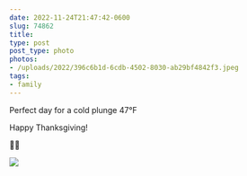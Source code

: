 ```yaml
---
date: 2022-11-24T21:47:42-0600
slug: 74862
title: 
type: post
post_type: photo
photos:
- /uploads/2022/396c6b1d-6cdb-4502-8030-ab29bf4842f3.jpeg
tags:
- family
---
```

Perfect day for a cold plunge 47°F


Happy Thanksgiving!


🦃🍁


![](/uploads/2022/396c6b1d-6cdb-4502-8030-ab29bf4842f3.jpeg)


